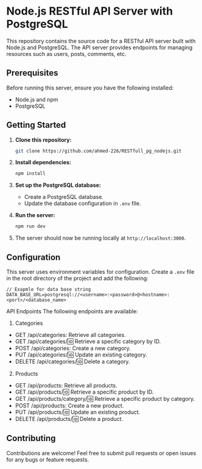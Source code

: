 # Node.js RESTful API Server with PostgreSQL

This repository contains the source code for a RESTful API server built with Node.js and PostgreSQL. The API server provides endpoints for managing resources such as users, posts, comments, etc.

## Prerequisites

Before running this server, ensure you have the following installed:

- Node.js and npm
- PostgreSQL

## Getting Started

1. **Clone this repository:**

    ```bash
    git clone https://github.com/ahmed-226/RESTfull_pg_nodejs.git
    ```

2. **Install dependencies:**

    ```bash
    npm install
    ```

3. **Set up the PostgreSQL database:**

    - Create a PostgreSQL database.
    - Update the database configuration in `.env` file.

4. **Run the server:**

    ```bash
    npm run dev
    ```

5. The server should now be running locally at `http://localhost:3000`.

## Configuration

This server uses environment variables for configuration. Create a `.env` file in the root directory of the project and add the following:

```env
// Exapmle for data base string
DATA_BASE_URL=postgresql://<username>:<password>@<hostname>:<port>/<database_name>

```

API Endpoints
The following endpoints are available:

1. Categories
- GET /api/categories: Retrieve all categories.
- GET /api/categories/:id: Retrieve a specific category by ID.
- POST /api/categories: Create a new category.
- PUT /api/categories/:id: Update an existing category.
- DELETE /api/categories/:id: Delete a category.


2. Products
- GET /api/products: Retrieve all products.
- GET /api/products/:id: Retrieve a specific product by ID.
- GET /api/products/category/:id: Retrieve a specific product by category.
- POST /api/products: Create a new product.
- PUT /api/products/:id: Update an existing product.
- DELETE /api/products/:id: Delete a product.

## Contributing
Contributions are welcome! Feel free to submit pull requests or open issues for any bugs or feature requests.
